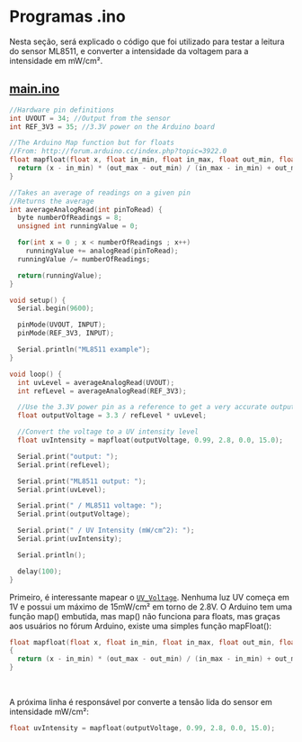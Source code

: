 # Programas .ino

Nesta seção, será explicado o código que foi utilizado para testar a leitura do sensor ML8511, e converter a intensidade da voltagem para a intensidade em mW/cm².

## [main.ino](../../prog/ino/main.ino)

```C
//Hardware pin definitions
int UVOUT = 34; //Output from the sensor
int REF_3V3 = 35; //3.3V power on the Arduino board

//The Arduino Map function but for floats
//From: http://forum.arduino.cc/index.php?topic=3922.0
float mapfloat(float x, float in_min, float in_max, float out_min, float out_max) {
  return (x - in_min) * (out_max - out_min) / (in_max - in_min) + out_min;
}

//Takes an average of readings on a given pin
//Returns the average
int averageAnalogRead(int pinToRead) {
  byte numberOfReadings = 8;
  unsigned int runningValue = 0; 

  for(int x = 0 ; x < numberOfReadings ; x++)
    runningValue += analogRead(pinToRead);
  runningValue /= numberOfReadings;

  return(runningValue);  
}

void setup() {
  Serial.begin(9600);

  pinMode(UVOUT, INPUT);
  pinMode(REF_3V3, INPUT);

  Serial.println("ML8511 example");
}

void loop() {
  int uvLevel = averageAnalogRead(UVOUT);
  int refLevel = averageAnalogRead(REF_3V3);

  //Use the 3.3V power pin as a reference to get a very accurate output value from sensor
  float outputVoltage = 3.3 / refLevel * uvLevel;

  //Convert the voltage to a UV intensity level
  float uvIntensity = mapfloat(outputVoltage, 0.99, 2.8, 0.0, 15.0); 

  Serial.print("output: ");
  Serial.print(refLevel);

  Serial.print("ML8511 output: ");
  Serial.print(uvLevel);

  Serial.print(" / ML8511 voltage: ");
  Serial.print(outputVoltage);

  Serial.print(" / UV Intensity (mW/cm^2): ");
  Serial.print(uvIntensity);

  Serial.println();

  delay(100);
}
```

Primeiro, é interessante mapear o [`UV_Voltage`](https://t16k-ach2157.readthedocs.io/en/latest/comp/esp.html#notas). Nenhuma luz UV começa em 1V e possui um máximo de 15mW/cm² em torno de 2.8V. O Arduino tem uma função map() embutida, mas map() não funciona para floats, mas graças aos usuários no fórum Arduino, existe uma simples função mapFloat():
```C
float mapfloat(float x, float in_min, float in_max, float out_min, float out_max)
{
  return (x - in_min) * (out_max - out_min) / (in_max - in_min) + out_min;
}
```

<br />

A próxima linha é responsável por converte a tensão lida do sensor em intensidade mW/cm²:
```C
float uvIntensity = mapfloat(outputVoltage, 0.99, 2.8, 0.0, 15.0);
```
